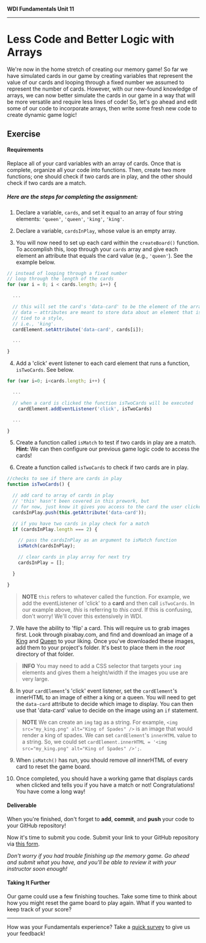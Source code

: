 **WDI Fundamentals Unit 11**

---

# Less Code and Better Logic with Arrays

We're now in the home stretch of creating our memory game! So far we have simulated cards in our game by creating variables that represent the value of our cards and looping through a fixed number we assumed to represent the number of cards. However, with our new-found knowledge of arrays, we can now better simulate the cards in our game in a way that will be more versatile and require less lines of code! So, let's go ahead and edit some of our code to incorporate arrays, then write some fresh new code to create dynamic game logic!

## Exercise

#### Requirements

Replace all of your card variables with an array of cards. Once that is complete, organize all your code into functions. Then, create two more functions; one should check if two cards are in play, and the other should check if two cards are a match.

##### Here are the steps for completing the assignment:

1) Declare a variable, `cards`, and set it equal to an array of four string elements: `'queen'`, `'queen'`, `'king'`, `'king'`.


2) Declare a variable, `cardsInPlay`, whose value is an empty array.


3) You will now need to set up each card within the `createBoard()` function. To accomplish this, loop through your `cards` array and give each element an attribute that equals the card value (e.g., `'queen'`). See the example below.

```js
// instead of looping through a fixed number
// loop through the length of the cards
for (var i = 0; i < cards.length; i++) {

  ...

  // this will set the card's 'data-card' to be the element of the array
  // data — attributes are meant to store data about an element that is not
  // tied to a style,
  // i.e., 'king'.
  cardElement.setAttribute('data-card', cards[i]);

  ...

}
```

4) Add a 'click' event listener to each card element that runs a function, `isTwoCards`. See below.

```js
for (var i=0; i<cards.length; i++) {

  ...

  // when a card is clicked the function isTwoCards will be executed
    cardElement.addEventListener('click', isTwoCards)

  ...

}

```

5) Create a function called `isMatch` to test if two cards in play are a match. **Hint:** We can then configure our previous game logic code to access the cards!


6) Create a function called `isTwoCards` to check if two cards are in play.

```js
//checks to see if there are cards in play
function isTwoCards() {

  // add card to array of cards in play
  // 'this' hasn't been covered in this prework, but
  // for now, just know it gives you access to the card the user clicked on
  cardsInPlay.push(this.getAttribute('data-card'));

  // if you have two cards in play check for a match
  if (cardsInPlay.length === 2) {

    // pass the cardsInPlay as an argument to isMatch function
    isMatch(cardsInPlay);

    // clear cards in play array for next try
    cardsInPlay = [];

  }

}
```

>  **NOTE** `this` refers to whatever called the function. For example, we add the eventListener of 'click' to a **card** and then call `isTwoCards`. In our example above, _this_ is referring to _this card_. If this is confusing, don't worry! We'll cover this extensively in WDI.

7) We have the ability to 'flip' a card. This will require us to grab images first. Look through pixabay.com, and find and download an image of a [King](https://pixabay.com/en/photos/?image_type=&cat=&min_width=&min_height=&q=playing+cards+king+&order=popular) and [Queen](https://pixabay.com/en/photos/?image_type=&cat=&min_width=&min_height=&q=playing+cards+queen+&order=popular) to your liking. Once you've downloaded these images, add them to your project's folder. It's best to place them in the _root_ directory of that folder.

> **INFO** You may need to add a CSS selector that targets your `img` elements and gives them a height/width if the images you use are very large.

8) In your `cardElement`'s 'click' event listener, set the `cardElement`'s innerHTML to an image of either a king or a queen. You will need to get the `data-card` attribute to decide which image to display. You can then use that 'data-card' value to decide on the image using an `if` statement.

>  **NOTE** We can create an `img` tag as a string. For example, `<img src="my_king.png" alt="King of Spades" />` is an image that would render a king of spades. We can set `cardElement`'s `innerHTML` value to a string. So, we could set `cardElement.innerHTML = '<img src="my_king.png" alt="King of Spades" />';`.

9) When `isMatch()` has run, you should remove _all_ innerHTML of every card to reset the game board.

10) Once completed, you should have a working game that displays cards when clicked and tells you if you have a match or not! Congratulations! You have come a long way!

#### Deliverable

When you're finished, don't forget to **add**, **commit**, and **push** your code to your GitHub repository!

Now it's time to submit you code. Submit your link to your GitHub repository via [this form](https://ga-immersives.typeform.com/to/UHC5Yp).

*Don't worry if you had trouble finishing up the memory game. Go ahead and submit what you have, and you'll be able to review it with your instructor soon enough!*

#### Taking It Further

Our game could use a few finishing touches. Take some time to think about how you might reset the game board to play again. What if you wanted to keep track of your score?

---
How was your Fundamentals experience? Take a [quick survey](feedback.md) to give us your feedback!
